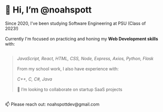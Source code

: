 # 👋 Hi, I’m @noahspott
Since 2020, I've been studying Software Engineering at PSU (Class of 2023!) 
<br /><br />
Currently I'm focused on practicing and honing my **Web Development skills** with: 
<br /><br />
>_JavaScript, React, HTML, CSS, Node, Express, Axios, Python, Flask_ 
<br /><br />
From my school work, I also have experience with: 
<br /><br />
>_C++, C, C#, Java_ 
<br /><br />
💞️ I’m looking to collaborate on startup SaaS projects
<br />
📫 Please reach out: noahspottdev@gmail.com
